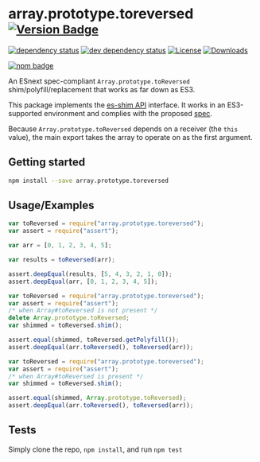 # array.prototype.toreversed <sup>[![Version Badge][npm-version-svg]][package-url]</sup>

[![dependency status][deps-svg]][deps-url]
[![dev dependency status][dev-deps-svg]][dev-deps-url]
[![License][license-image]][license-url]
[![Downloads][downloads-image]][downloads-url]

[![npm badge][npm-badge-png]][package-url]

An ESnext spec-compliant `Array.prototype.toReversed` shim/polyfill/replacement that works as far down as ES3.

This package implements the [es-shim API](https://github.com/es-shims/api) interface. It works in an ES3-supported environment and complies with the proposed [spec](https://tc39.es/proposal-change-array-by-copy/#sec-array.prototype.toReversed).

Because `Array.prototype.toReversed` depends on a receiver (the `this` value), the main export takes the array to operate on as the first argument.

## Getting started

```sh
npm install --save array.prototype.toreversed
```

## Usage/Examples

```js
var toReversed = require("array.prototype.toreversed");
var assert = require("assert");

var arr = [0, 1, 2, 3, 4, 5];

var results = toReversed(arr);

assert.deepEqual(results, [5, 4, 3, 2, 1, 0]);
assert.deepEqual(arr, [0, 1, 2, 3, 4, 5]);
```

```js
var toReversed = require("array.prototype.toreversed");
var assert = require("assert");
/* when Array#toReversed is not present */
delete Array.prototype.toReversed;
var shimmed = toReversed.shim();

assert.equal(shimmed, toReversed.getPolyfill());
assert.deepEqual(arr.toReversed(), toReversed(arr));
```

```js
var toReversed = require("array.prototype.toreversed");
var assert = require("assert");
/* when Array#toReversed is present */
var shimmed = toReversed.shim();

assert.equal(shimmed, Array.prototype.toReversed);
assert.deepEqual(arr.toReversed(), toReversed(arr));
```

## Tests

Simply clone the repo, `npm install`, and run `npm test`

[package-url]: https://npmjs.org/package/array.prototype.toreversed
[npm-version-svg]: https://versionbadg.es/es-shims/Array.prototype.toReversed.svg
[deps-svg]: https://david-dm.org/es-shims/Array.prototype.toReversed.svg
[deps-url]: https://david-dm.org/es-shims/Array.prototype.toReversed
[dev-deps-svg]: https://david-dm.org/es-shims/Array.prototype.toReversed/dev-status.svg
[dev-deps-url]: https://david-dm.org/es-shims/Array.prototype.toReversed#info=devDependencies
[npm-badge-png]: https://nodei.co/npm/array.prototype.toreversed.png?downloads=true&stars=true
[license-image]: https://img.shields.io/npm/l/array.prototype.toreversed.svg
[license-url]: LICENSE
[downloads-image]: https://img.shields.io/npm/dm/array.prototype.toreversed.svg
[downloads-url]: https://npm-stat.com/charts.html?package=array.prototype.toreversed
